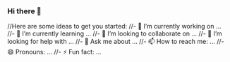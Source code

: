 ### Hi there 👋


//Here are some ideas to get you started:
//- 🔭 I’m currently working on ...
//- 🌱 I’m currently learning ...
//- 👯 I’m looking to collaborate on ...
//- 🤔 I’m looking for help with ...
//- 💬 Ask me about ...
//- 📫 How to reach me: ...
//- 😄 Pronouns: ...
//- ⚡ Fun fact: ...

